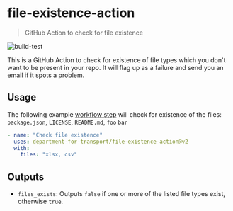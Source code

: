 # file-existence-action

> GitHub Action to check for file existence

![build-test](https://github.com/department-for-transport/file-existence-action/workflows/build/badge.svg)

This is a GitHub Action to check for existence of file types which you don't want to be present in your repo. It will flag up as a failure and send you an email if it spots a problem. 

## Usage

The following example [workflow step](https://help.github.com/en/actions/configuring-and-managing-workflows/configuring-a-workflow) will check for existence of the files: `package.json`, `LICENSE`, `README.md`, `foo` `bar`

```yml
- name: "Check file existence"
  uses: department-for-transport/file-existence-action@v2
  with:
    files: "xlsx, csv"
```

## Outputs
- `files_exists`: Outputs `false` if one or more of the listed file types exist, otherwise `true`.


